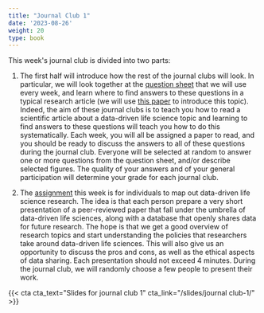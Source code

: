 ```yaml
---
title: "Journal Club 1"
date: '2023-08-26'
weight: 20
type: book
---
```

This week's journal club is divided into two parts:

1.  The first half will introduce how the rest of the journal clubs will look. In particular, we will look together at the [question sheet](/question-sheet/) that we will use every week, and learn where to find answers to these questions in a typical research article (we will use [this paper](https://journals.plos.org/ploscompbiol/article?id=10.1371/journal.pcbi.1005619) to introduce this topic). Indeed, the aim of these journal clubs is to teach you how to read a scientific article about a data-driven life science topic and learning to find answers to these questions will teach you how to do this systematically. Each week, you will all be assigned a paper to read, and you should be ready to discuss the answers to all of these questions during the journal club. Everyone will be selected at random to answer one or more questions from the question sheet, and/or describe selected figures. The quality of your answers and of your general participation will determine your grade for each journal club.

2. The [assignment](../assignment-1) this week is for individuals to map out data-driven life science research. The idea is that each person prepare a very short presentation of a peer-reviewed paper that fall under the umbrella of data-driven life sciences, along with a database that openly shares data for future research. The hope is that we get a good overview of research topics and start understanding the policies that researchers take around data-driven life sciences. This will also give us an opportunity to discuss the pros and cons, as well as the ethical aspects of data sharing. Each presentation should not exceed 4 minutes. During the journal club, we will randomly choose a few people to present their work.

{{< cta cta_text="Slides for journal club 1" cta_link="/slides/journal club-1/" >}}

